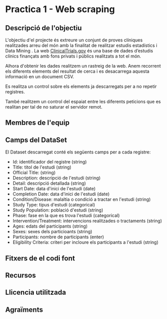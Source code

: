 # Practica 1 - Web scraping
## Descripció de l'objectiu
L'objectiu d'el projecte és extreure un conjunt de proves clíniques realitzades arreu del món amb la finalitat de realitzar estudis estadístics i Data Mining .
La web [ClinicalTrials.gov](https://clinicaltrials.gov/ct2/about-site/crawling) és una base de dades d’estudis clínics finançats amb fons privats i públics realitzats a tot el món.

Alhora d'obtenir les dades realitzem un rastreig de la web. Anem recorrent els diferents elements del resultat de cerca i es desacarrega aquesta informació en un document CSV.

Es realitza un control sobre els elements ja descarregats per a no repetir registres.

També realitzem un control del espaiat entre les diferents peticions que es realitan per tal de no saturar el servidor remot.


## Membres de l'equip
## Camps del DataSet
El Dataset descarregat conté els següents camps per a cada registre:
- Id: identificador del registre (string)
- Title: titol de l'estudi (string)
- Official Title: (string)
- Description: descripció de l'estudi (string)
- Detail: descripció detallada (string) 
- Start Date: data d'inici de l'estudi (date)
- Completion Date: data d'inici de l'estudi (date)
- Condition/Disease: malaltia o condició a tractar en l'estudi (string)
- Study Type: tipus d'estudi (categorical)
- Study Population: població d'estudi (string)
- Phase: fase en la que es trova l'estudi (categorical)
- Intervention/Treatment: intervencions realitzades o tractaments (string)
- Ages: edats del participants (string)
- Sexes: sexes dels particioants (string)
- Participants: nombre de participants (enter) 
- Eligibility Criteria: criteri per incloure els participants a l'estudi (string)
 

## Fitxers de el codi font
## Recursos
## Llicencia utilitzada
## Agraïments
